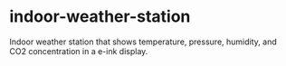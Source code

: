 # indoor-weather-station
Indoor weather station that shows temperature, pressure, humidity, and CO2 concentration in a e-ink display.
